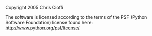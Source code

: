 Copyright 2005 Chris Cioffi

The software is licensed according to the terms of the PSF (Python Software Foundation) license found here: http://www.python.org/psf/license/